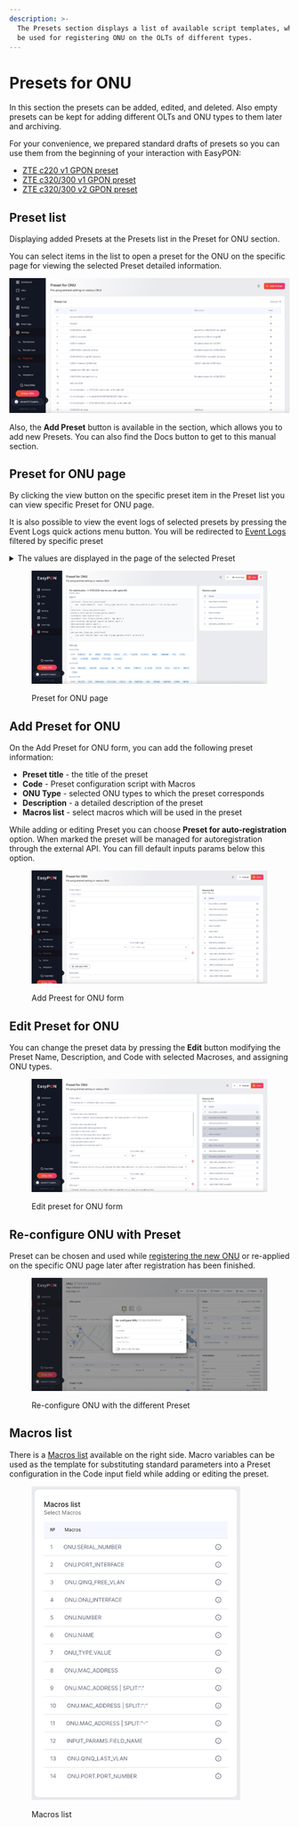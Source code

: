 ```yaml
---
description: >-
  The Presets section displays a list of available script templates, which can
  be used for registering ONU on the OLTs of different types.
---
```


# Presets for ONU

In this section the presets can be added, edited, and deleted. Also empty presets can be kept for adding different OLTs and ONU types to them later and archiving.

For your convenience, we prepared standard drafts of presets so you can use them from the beginning of your interaction with EasyPON:

* [ZTE c220 v1 GPON preset](presets/zte-s220-v1-gpon.md)
* [ZTE c320/300 v1 GPON preset](presets/zte-s320-300-v1-gpon.md)
* [ZTE c320/300 v2 GPON preset](presets/zte-s320-300-v2-gpon.md)

## Preset list

Displaying added Presets at the Presets list in the Preset for ONU section.&#x20;

You can select items in the list to open a preset for the ONU on the specific page for viewing the selected Preset detailed information.

![Preset for ONU section list](<../.gitbook/assets/Screenshot 2024-02-06 at 17.24.09.png>)

Also, the **Add Preset** button is available in the section, which allows you to add new Presets. You can also find the Docs button to get to this manual section.

## Preset for ONU page

By clicking the view button on the specific preset item in the Preset list you can view specific Preset for ONU page.

It is also possible to view the event logs of selected presets by pressing the Event Logs quick actions menu button. You will be redirected to [Event Logs](../event-log.md) filtered by specific preset

<details>

<summary>The values are displayed in the page of the selected Preset</summary>

**Preset title** - the title of the preset

**ONU Type** - selected ONU types to which the Preset corresponds&#x20;

**Code** - Preset configuration script

**Description** - a detailed description of the Preset

**Macros used** - Macros which are used in the Preset

</details>

<figure><img src="../.gitbook/assets/Screenshot 2024-02-06 at 17.24.39.png" alt=""><figcaption><p>Preset for ONU page</p></figcaption></figure>

## Add Preset for ONU

On the Add Preset for ONU form, you can add the following preset information:&#x20;

* **Preset title** - the title of the preset
* **Code** - Preset configuration script with Macros
* **ONU Type** - selected ONU types to which the preset corresponds&#x20;
* **Description** - a detailed description of the preset
* **Macros list** - select macros which will be used in the preset

While adding or editing Preset you can choose **Preset for auto-registration** option. When marked the preset will be managed for autoregistration through the external API. You can fill default inputs params below this option.

<figure><img src="../.gitbook/assets/Screenshot 2024-02-06 at 17.30.37.png" alt=""><figcaption><p>Add Preest for ONU form</p></figcaption></figure>

## Edit Preset for ONU

You can change the preset data by pressing the **Edit** button modifying the Preset Name, Description, and Code with selected Macroses, and assigning ONU types.

<figure><img src="../.gitbook/assets/Screenshot 2024-02-06 at 17.27.32.png" alt=""><figcaption><p>Edit preset for ONU form</p></figcaption></figure>

## Re-configure ONU with Preset

Preset can be chosen and used while [registering the new ONU](../onu-workspace/onu-registration.md) or re-applied on the specific ONU page later after registration has been finished.

<figure><img src="../.gitbook/assets/Screenshot 2024-02-06 at 17.29.03.png" alt=""><figcaption><p>Re-configure ONU with the different Preset</p></figcaption></figure>

## Macros list

There is a [Macros list](macros.md) available on the right side. Macro variables can be used as the template for substituting standard parameters into a Preset configuration in the Code input field while adding or editing the preset.

<figure><img src="../.gitbook/assets/Screenshot 2024-02-06 at 17.20.11.png" alt="" width="375"><figcaption><p>Macros list</p></figcaption></figure>

